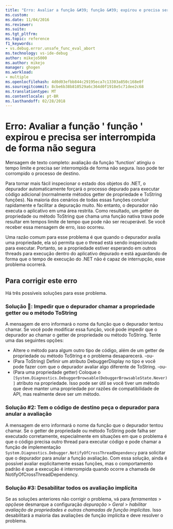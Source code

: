 ```yaml
---
title: "Erro: Avaliar a função &#39; função &#39; expirou e precisa ser interrompida de forma não segura | Microsoft Docs"
ms.custom: 
ms.date: 11/04/2016
ms.reviewer: 
ms.suite: 
ms.tgt_pltfrm: 
ms.topic: reference
f1_keywords:
- vs.debug.error.unsafe_func_eval_abort
ms.technology: vs-ide-debug
author: mikejo5000
ms.author: mikejo
manager: ghogen
ms.workload:
- multiple
ms.openlocfilehash: 4d0d03efbb844c29195eca7c13303a850c168e0f
ms.sourcegitcommit: 8cbe6b38b810529a6c364d0f1918e5c71dee2c68
ms.translationtype: MT
ms.contentlocale: pt-BR
ms.lasthandoff: 02/28/2018
---
```

# <a name="error-evaluating-the-function-39function39-timed-out-and-needed-to-be-aborted-in-an-unsafe-way"></a>Erro: Avaliar a função &#39; função &#39; expirou e precisa ser interrompida de forma não segura

Mensagem de texto completo: avaliação da função 'function' atingiu o tempo limite e precisa ser interrompida de forma não segura. Isso pode ter corrompido o processo de destino. 

Para tornar mais fácil inspecionar o estado dos objetos do .NET, o depurador automaticamente forçará o processo depurado para executar código adicional (normalmente métodos getter de propriedade e ToString funções). Na maioria dos cenários de todas essas funções concluir rapidamente e facilitar a depuração muito. No entanto, o depurador não executa o aplicativo em uma área restrita. Como resultado, um getter de propriedade ou método ToString que chama uma função nativa trava pode resultar em tempos limite de tempo que pode não ser recuperável. Se você receber essa mensagem de erro, isso ocorreu.
 
Uma razão comum para esse problema é que quando o depurador avalia uma propriedade, ela só permita que o thread está sendo inspecionado para executar. Portanto, se a propriedade estiver esperando em outros threads para execução dentro do aplicativo depurado e está aguardando de forma que o tempo de execução do .NET não é capaz de interrupção, esse problema ocorrerá.
 
## <a name="to-correct-this-error"></a>Para corrigir este erro
 
Há três possíveis soluções para esse problema.
 
### <a name="solution-1-prevent-the-debugger-from-calling-the-getter-property-or-tostring-method"></a>Solução &#1;: Impedir que o depurador chamar a propriedade getter ou o método ToString
 
A mensagem de erro informará o nome da função que o depurador tentou chamar. Se você pode modificar essa função, você pode impedir que o depurador ao chamar o getter de propriedade ou método ToString. Tente uma das seguintes opções:
 
* Altere o método para algum outro tipo de código, além de um getter de propriedade ou método ToString e o problema desaparecerá.
    -ou-
* (Para ToString) Definir um atributo DebuggerDisplay no tipo e você pode fazer com que o depurador avaliar algo diferente de ToString.
    -ou-
* (Para uma propriedade getter) Coloque o `[System.Diagnostics.DebuggerBrowsable(DebuggerBrowsableState.Never)]` atributo na propriedade. Isso pode ser útil se você tiver um método que deve manter uma propriedade por razões de compatibilidade de API, mas realmente deve ser um método.
 
### <a name="solution-2-have-the-target-code-ask-the-debugger-to-abort-the-evaluation"></a>Solução #2: Tem o código de destino peça o depurador para anular a avaliação
 
A mensagem de erro informará o nome da função que o depurador tentou chamar. Se o getter de propriedade ou método ToString pode falha ser executado corretamente, especialmente em situações em que o problema é que o código precisa outro thread para executar código e pode chamar a função de implementação `System.Diagnostics.Debugger.NotifyOfCrossThreadDependency` para solicitar que o depurador para anular a função avaliação. Com essa solução, ainda é possível avaliar explicitamente essas funções, mas o comportamento padrão é que a execução é interrompida quando ocorre a chamada de NotifyOfCrossThreadDependency.
 
### <a name="solution-3-disable-all-implicit-evaluation"></a>Solução #3: Desabilitar todos os avaliação implícita
 
Se as soluções anteriores não corrigir o problema, vá para *ferramentas* > *opções*e desmarque a configuração *depuração*  >   *Geral* > *habilitar avaliação de propriedades e outras chamadas de função implícitas*. Isso desabilitará a maioria das avaliações de função implícita e deve resolver o problema.



  
